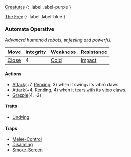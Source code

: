 [Creatures](Game/Creatures?Boss=true)
{: .label .label-purple }

[The Free](Game/Hostile-Groups#The%20Free)
{: .label .label-blue }
### Automata Operative
*Advanced humanoid robots, unfeeling and powerful.*

| Move                                 | Integrity | Weakness                         | Resistance                           |
| ------------------------------------ | --------- | -------------------------------- | ------------------------------------ |
| [Close](Game/Core/Movement#Close) | 4         | [Cold](Game/Core/Injury#Cold) | [Impact](Game/Core/Injury#Impact) |
#### Actions
* [Attack](Game/Core/Blocks/Attack)(+7, [Rending](Game/Core/Injury#Rending), 3) when it swings its vibro claws.
* [Attack](Game/Core/Blocks/Attack)(+4, [Rending](Game/Core/Injury#Rending), 4) when it tears with its vibro claws.
* [Grapple](Game/Core/Blocks/Grapple)(4, -2)
#### Traits
* [Undying](Game/Core/Blocks/Undying)
#### Traps
* [Melee-Control](Game/Core/Blocks/Melee-Control)
* [Disarming](Game/Core/Blocks/Disarming)
* [Smoke-Screen](Game/Core/Blocks/Smoke-Screen)
